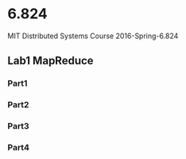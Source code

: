 # 6.824
MIT Distributed Systems Course 2016-Spring-6.824 

## Lab1 MapReduce
### Part1
### Part2
### Part3
### Part4

